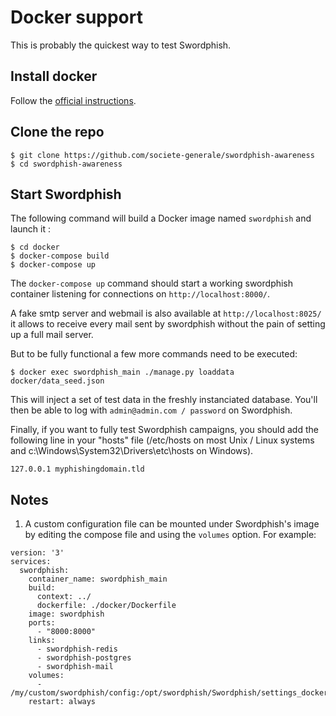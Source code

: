 # Docker support

This is probably the quickest way to test Swordphish.

## Install docker

Follow the [official instructions](https://www.docker.com/community-edition).

## Clone the repo

    $ git clone https://github.com/societe-generale/swordphish-awareness
    $ cd swordphish-awareness

## Start Swordphish
The following command will build a Docker image named `swordphish` and launch it :

    $ cd docker
    $ docker-compose build
    $ docker-compose up

The `docker-compose up` command should start a working swordphish container listening for connections on `http://localhost:8000/`.

A fake smtp server and webmail is also available at `http://localhost:8025/` it allows to receive every mail sent by swordphish without the pain of setting up a full mail server.

But to be fully functional a few more commands need to be executed:

    $ docker exec swordphish_main ./manage.py loaddata docker/data_seed.json

This will inject a set of test data in the freshly instanciated database. You'll then be able to log with `admin@admin.com / password` on Swordphish.

Finally, if you want to fully test Swordphish campaigns, you should add the following line in your "hosts" file (/etc/hosts on most Unix / Linux systems and c:\Windows\System32\Drivers\etc\hosts on Windows).

    127.0.0.1 myphishingdomain.tld

## Notes

1. A custom configuration file can be mounted under Swordphish's image by editing the
compose file and using the `volumes` option. For example:
```
version: '3'
services:
  swordphish:
    container_name: swordphish_main
    build:
      context: ../
      dockerfile: ./docker/Dockerfile
    image: swordphish
    ports:
      - "8000:8000"
    links:
      - swordphish-redis
      - swordphish-postgres
      - swordphish-mail
    volumes:
      - /my/custom/swordphish/config:/opt/swordphish/Swordphish/settings_docker.py:ro
    restart: always
```
